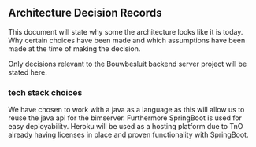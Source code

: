 ## Architecture Decision Records

This document will state why some the architecture looks like it is today. Why certain choices have been made and which assumptions have been made at the time of making the decision.

Only decisions relevant to the Bouwbesluit backend server project will be stated here.


### tech stack choices
We have chosen to work with a java as a language as this will allow us to reuse the java api for the bimserver. Furthermore SpringBoot is used for easy deployability. Heroku will be used as a hosting platform due to TnO already having licenses in place and proven functionality with SpringBoot.




